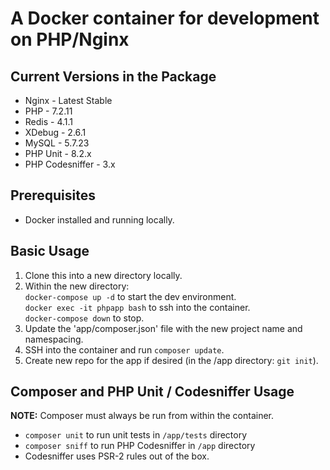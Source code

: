 # A Docker container for development on PHP/Nginx

## Current Versions in the Package

* Nginx - Latest Stable
* PHP - 7.2.11
* Redis - 4.1.1
* XDebug - 2.6.1
* MySQL - 5.7.23
* PHP Unit - 8.2.x
* PHP Codesniffer - 3.x

## Prerequisites

* Docker installed and running locally.

## Basic Usage

1. Clone this into a new directory locally.
2. Within the new directory:  
    `docker-compose up -d` to start the dev environment.  
    `docker exec -it phpapp bash` to ssh into the container.  
    `docker-compose down` to stop.
3. Update the 'app/composer.json' file with the new project name and namespacing.
4. SSH into the container and run `composer update`.
5. Create new repo for the app if desired (in the /app directory: `git init`).

## Composer and PHP Unit / Codesniffer Usage

**NOTE:** Composer must always be run from within the container.

* `composer unit` to run unit tests in `/app/tests` directory
* `composer sniff` to run PHP Codesniffer in `/app` directory
* Codesniffer uses PSR-2 rules out of the box.
